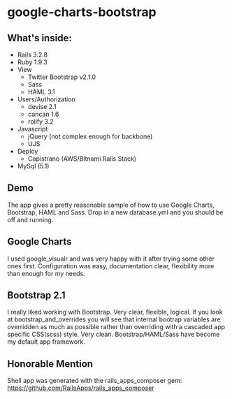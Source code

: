 # google-charts-bootstrap

## What's inside:

* Rails 3.2.8
* Ruby 1.9.3
* View
  * Twitter Bootstrap v2.1.0
  * Sass
  * HAML 3.1
* Users/Authorization
  * devise 2.1
  * cancan 1.6
  * rolify 3.2
* Javascript
  * jQuery (not complex enough for backbone)
  * UJS
* Deploy
  * Capistrano (AWS/Bitnami Rails Stack)
* MySql (5.1)

## Demo

The app gives a pretty reasonable sample of how to use Google Charts,
Bootstrap, HAML and Sass.  Drop in a new database.yml and you should
be off and running.

## Google Charts

I used google_visualr and was very happy with it after trying some
other ones first. Configuration was easy, documentation clear,
flexibility more than enough for my needs.

## Bootstrap 2.1

I really liked working with Bootstrap. Very clear, flexible, logical.
If you look at bootstrap_and_overrides you will see that internal
bootrap variables are overridden as much as possible rather than
overriding with a cascaded app specific CSS(scss) style.  Very
clean. Bootstrap/HAML/Sass have become my default app framework.

## Honorable Mention

Shell app was generated with the rails_apps_composer gem:
https://github.com/RailsApps/rails_apps_composer
